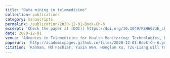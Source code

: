 ```yaml
---
title: "Data mining in telemedicine"
collection: publications
category: manuscripts
permalink: /publication/2020-12-01-Book-Ch-6
excerpt: 'Check the paper at [DOI]( https://doi.org/10.1049/PBHE023E_ch6 ) or download from below.'
date: 2020-12-01
venue: 'Advances in Telemedicine for Health Monitoring: Technologies, Design and Applications'
paperurl: 'http://academicpages.github.io/files/2020-12-01-Book-Ch-6.pdf'
citation: 'Rahman, Md Fashiar, Yuxin Wen, Honglun Xu, Tzu-Liang Bill Tseng, and Satya Akundi. "Data mining in telemedicine." Advances in Telemedicine for Health Monitoring: Technologies, Design and Applications (2020): 103-131.'
---
```


